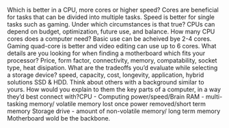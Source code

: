 Which is better in a CPU, more cores or higher speed? Cores are beneficial for tasks that can be divided into multiple tasks. Speed is better for single tasks such as gaming.
Under which circumstances is that true? CPUs can depend on budget, optimization, future use, and balance.
How many CPU cores does a computer need? Basic use can be acheived bye 2-4 cores. Gaming quad-core is better and video editing can use up to 6 cores.
What details are you looking for when finding a motherboard which fits your processor? Price, form factor, connectivity, memory, compatability, socket type, heat disipation.
What are the tradeoffs you’d evaluate while selecting a storage device? speed, capacity, cost, longevity, application, hybrid solutions SSD & HDD.
Think about others with a background similar to yours. How would you explain to them the key parts of a computer, in a way they’d best connect with?CPU - Computing power/speed/Brain
RAM - multi-tasking memory/ volatile memory lost once power removed/short term memory Storage drive - amount of non-volatile memory/ long term memory Motherboard wold be the backbone.
